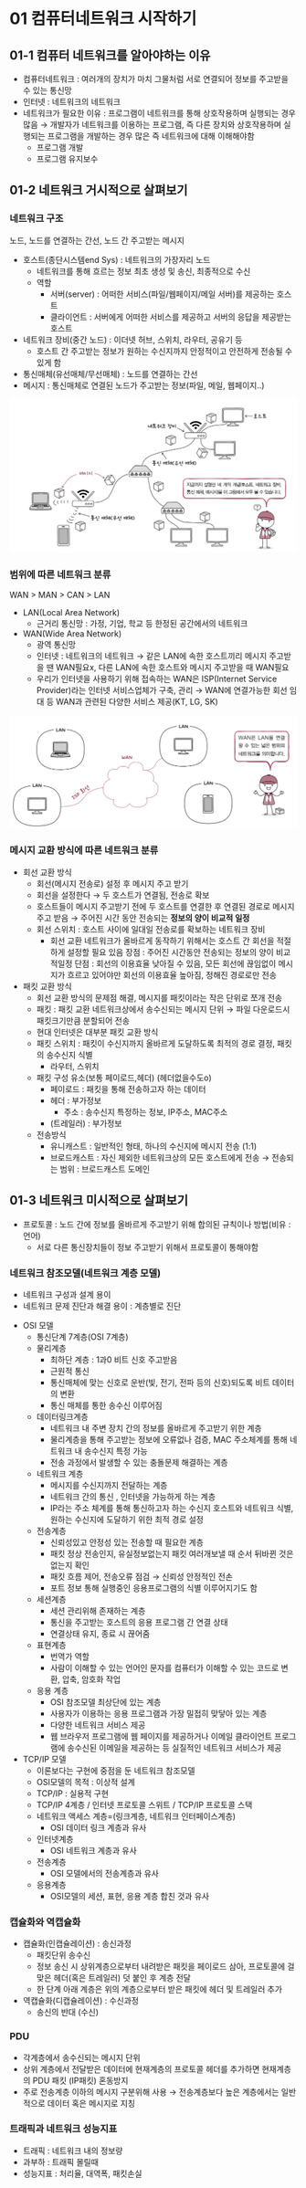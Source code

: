 # 01 컴퓨터네트워크 시작하기

## 01-1 컴퓨터 네트워크를 알아야하는 이유

- 컴퓨터네트워크 : 여러개의 장치가 마치 그물처럼 서로 연결되어 정보를 주고받을 수 있는 통신망
- 인터넷 : 네트워크의 네트워크
- 네트워크가 필요한 이유 : 프로그램이 네트워크를 통해 상호작용하며 실행되는 경우 많음 → 개발자가 네트워크를 이용하는 프로그램, 즉 다른 장치와 상호작용하며 실행되는 프로그램을 개발하는 경우 많은 즉 네트워크에 대해 이해해야함
  - 프로그램 개발
  - 프로그램 유지보수

## 01-2 네트워크 거시적으로 살펴보기

### 네트워크 구조

노드, 노드를 연결하는 간선, 노드 간 주고받는 메시지

- 호스트(종단시스템end Sys) : 네트워크의 가장자리 노드
  - 네트워크를 통해 흐르는 정보 최초 생성 및 송신, 최종적으로 수신
  - 역할
    - 서버(server) : 어떠한 서비스(파일/웹페이지/메일 서버)를 제공하는 호스트
    - 클라이언트 : 서버에게 어떠한 서비스를 제공하고 서버의 응답을 제공받는 호스트
- 네트워크 장비(중간 노드) : 이더넷 허브, 스위치, 라우터, 공유기 등
  - 호스트 간 주고받는 정보가 원하는 수신지까지 안정적이고 안전하게 전송될 수 있게 함
- 통신매체(유선매체/무선매체) : 노드를 연결하는 간선
- 메시지 : 통신매체로 연결된 노드가 주고받는 정보(파일, 메일, 웹페이지..)

![네트워크구조](/서지흔/img/ch1-네트워크구조.png)

### 범위에 따른 네트워크 분류

WAN > MAN > CAN > LAN

- LAN(Local Area Network)
  - 근거리 통신망 : 가정, 기업, 학교 등 한정된 공간에서의 네트워크
- WAN(Wide Area Network)
  - 광역 통신망
  - 인터넷 : 네트워크의 네트워크 → 같은 LAN에 속한 호스트끼리 메시지 주고받을 땐 WAN필요x, 다른 LAN에 속한 호스트와 메시지 주고받을 때 WAN필요
  - 우리가 인터넷을 사용하기 위해 접속하는 WAN은 ISP(Internet Service Provider)라는 인터넷 서비스업체가 구축, 관리 → WAN에 연결가능한 회선 임대 등 WAN과 관련된 다양한 서비스 제공(KT, LG, SK)

![WAN](/서지흔/img/ch1-WAN.png)

### 메시지 교환 방식에 따른 네트워크 분류

- 회선 교환 방식
  - 회선(메시지 전송로) 설정 후 메시지 주고 받기
  - 회선을 설정한다 → 두 호스트가 연결됨, 전송로 확보
  - 호스트들이 메시지 주고받기 전에 두 호스트를 연결한 후 연결된 경로로 메시지 주고 받음 → 주어진 시간 동안 전송되는 **정보의 양이 비교적 일정**
  - 회선 스위치 : 호스트 사이에 일대일 전송로를 확보하는 네트워크 장비
    - 회선 교환 네트워크가 올바르게 동작하기 위해서는 호스트 간 회선을 적절하게 설정할 필요 있음
      장점 : 주어진 시간동안 전송되는 정보의 양이 비교적일정
      단점 : 회선의 이용효율 낮아질 수 있음, 모든 회선에 끊임없이 메시지가 흐르고 있어야만 회선의 이용효율 높아짐, 정해진 경로로만 전송
- 패킷 교환 방식
  - 회선 교환 방식의 문제점 해결, 메시지를 패킷이라는 작은 단위로 쪼개 전송
  - 패킷 : 패킷 교환 네트워크상에서 송수신되는 메시지 단위 → 파일 다운로드시 패킷크기만큼 분할되어 전송
  - 현대 인터넷은 대부분 패킷 교환 방식
  - 패킷 스위치 : 패킷이 수신지까지 올바르게 도달하도록 최적의 경로 결정, 패킷의 송수신지 식별
    - 라우터, 스위치
  - 패킷 구성 유소(보통 페이로드,헤더) (헤더없을수도o)
    - 페이로드 : 패킷을 통해 전송하고자 하는 데이터
    - 헤더 : 부가정보
      - 주소 : 송수신지 특정하는 정보, IP주소, MAC주소
    - (트레일러) : 부가정보
  - 전송방식
    - 유니캐스트 : 일반적인 형태, 하나의 수신지에 메시지 전송 (1:1)
    - 브로드캐스트 : 자신 제외한 네트워크상의 모든 호스트에게 전송 → 전송되는 범위 : 브로드캐스트 도메인

## 01-3 네트워크 미시적으로 살펴보기

- 프로토콜 : 노드 간에 정보를 올바르게 주고받기 위해 합의된 규칙이나 방법(비유 : 언어)
  - 서로 다른 통신장치들이 정보 주고받기 위해서 프로토콜이 통해야함
    <!-- ![Untitled](https://prod-files-secure.s3.us-west-2.amazonaws.com/2cdfad60-29be-4ce4-9f38-b6c54a42fbb1/61873524-f74c-454c-ab29-6765a03b1f8a/Untitled.png) -->

### 네트워크 참조모델(네트워크 계층 모델)

- 네트워크 구성과 설계 용이
- 네트워크 문제 진단과 해결 용이 : 계층별로 진단

<!-- ![Untitled](https://prod-files-secure.s3.us-west-2.amazonaws.com/2cdfad60-29be-4ce4-9f38-b6c54a42fbb1/9620dcb8-af3d-44e7-8346-9cd9b8f9da23/Untitled.png) -->

- OSI 모델
  - 통신단계 7계층(OSI 7계층)
    <!-- ![Untitled](https://prod-files-secure.s3.us-west-2.amazonaws.com/2cdfad60-29be-4ce4-9f38-b6c54a42fbb1/757eb2be-c4fb-4ec9-a638-7f88f6c9e28a/Untitled.png) -->
  - 물리계층
    - 최하단 계층 : 1과0 비트 신호 주고받음
    - 근원적 통신
    - 통신매체에 맞는 신호로 운반(빛, 전기, 전파 등의 신호)되도록 비트 데이터의 변환
    - 통신 매체를 통한 송수신 이루어짐
  - 데이터링크계층
    - 네트워크 내 주변 장치 간의 정보를 올바르게 주고받기 위한 계층
    - 물리계층을 통해 주고받는 정보에 오류없나 검증, MAC 주소체계를 통해 네트워크 내 송수신지 특정 가능
    - 전송 과정에서 발생할 수 있는 충돌문제 해결하는 계층
  - 네트워크 계층
    - 메시지를 수신지까지 전달하는 계층
    - 네트워크 간의 통신 , 인터넷을 가능하게 하는 계층
    - IP라는 주소 체계를 통해 통신하고자 하는 수신지 호스트와 네트워크 식별, 원하는 수신지에 도달하기 위한 최적 경로 설정
  - 전송계층
    - 신뢰성있고 안정성 있는 전송할 때 필요한 계층
    - 패킷 정상 전송인지, 유실정보없는지 패킷 여러개보낼 때 순서 뒤바뀐 것은없는지 확인
    - 패킷 흐름 제어, 전송오류 점검 → 신뢰성 안정적인 전손
    - 포트 정보 통해 실행중인 응용프로그램의 식별 이루어지기도 함
  - 세션계층
    - 세션 관리위해 존재하는 계층
    - 통신을 주고받는 호스트의 응용 프로그램 간 연결 상태
    - 연결상태 유지, 종료 시 끊어줌
  - 표현계층
    - 번역가 역할
    - 사람이 이해할 수 있는 언어인 문자를 컴퓨터가 이해할 수 있는 코드로 변환, 압축, 암호화 작업
  - 응용 계층
    - OSI 참조모델 최상단에 있는 계층
    - 사용자가 이용하는 응용 프로그램과 가장 밀접히 맞닿아 있는 계층
    - 다양한 네트워크 서비스 제공
    - 웹 브라우저 프로그램에 웹 페이지를 제공하거나
      이메일 클라이언트 프로그램에 송수신된 이메일을 제공하는 등 실질적인 네트워크 서비스가 제공
- TCP/IP 모델
  - 이론보다는 구현에 중점을 둔 네트워크 참조모델
  - OSI모델의 목적 : 이상적 설계
  - TCP/IP : 실용적 구현
  - TCP/IP 4계층 / 인터넷 프로토콜 스위트 / TCP/IP 프로토콜 스택
    <!-- ![Untitled](https://prod-files-secure.s3.us-west-2.amazonaws.com/2cdfad60-29be-4ce4-9f38-b6c54a42fbb1/b2296e7d-42b5-49e6-aeb1-dc002f26cf7d/Untitled.png) -->
  - 네트워크 액세스 계층=(링크계층, 네트워크 인터페이스계층)
    - OSI 데이터 링크 계층과 유사
  - 인터넷계층
    - OSI 네트워크 계층과 유사
  - 전송계층
    - OSI 모델에서의 전송계층과 유사
  - 응용계층
    - OSI모델의 세션, 표현, 응용 계층 합친 것과 유사
      <!-- ![Untitled](https://prod-files-secure.s3.us-west-2.amazonaws.com/2cdfad60-29be-4ce4-9f38-b6c54a42fbb1/4c4a4e74-0075-4aa9-92d3-b442ea2c5d8e/Untitled.png) -->

### 캡슐화와 역캡슐화

- 캡슐화(인캡슐레이션) : 송신과정
  - 패킷단위 송수신
    <!-- ![Untitled](https://prod-files-secure.s3.us-west-2.amazonaws.com/2cdfad60-29be-4ce4-9f38-b6c54a42fbb1/62d08c6b-be43-4df4-838b-c991d3d619e3/Untitled.png) -->
  - 정보 송신 시 상위계층으로부터 내려받은 패킷을 페이로드 삼아, 프로토콜에 걸맞은 헤더(혹은 트레일러) 덧 붙인 후 계층 전달
  - 한 단계 아래 계층은 위의 계층으로부터 받은 패킷에 헤더 및 트레일러 추가
- 역캡슐화(디캡슐레이션) : 수신과정
  - 송신의 반대 (수신)
    <!-- ![Untitled](https://prod-files-secure.s3.us-west-2.amazonaws.com/2cdfad60-29be-4ce4-9f38-b6c54a42fbb1/f5368193-fc0b-411d-93f7-adfa12a1705d/Untitled.png) -->

### PDU

- 각계층에서 송수신되는 메시지 단위
- 상위 계층에서 전달받은 데이터에 현재계층의 프로토콜 헤더를 추가하면 현재계층의 PDU
  <!-- ![패킷 (IP패킷) 혼동방지](https://prod-files-secure.s3.us-west-2.amazonaws.com/2cdfad60-29be-4ce4-9f38-b6c54a42fbb1/6cf92953-45a3-47df-ab70-b69c979486ea/Untitled.png) -->
  패킷 (IP패킷) 혼동방지
- 주로 전송계층 이하의 메시지 구분위해 사용 → 전송계층보다 높은 계층에서는 일반적으로 데이터 혹은 메시지로 지칭

<!-- ![Untitled](https://prod-files-secure.s3.us-west-2.amazonaws.com/2cdfad60-29be-4ce4-9f38-b6c54a42fbb1/d024d87b-d92f-4c61-8494-7dc92a2aefde/Untitled.png)

![Untitled](https://prod-files-secure.s3.us-west-2.amazonaws.com/2cdfad60-29be-4ce4-9f38-b6c54a42fbb1/9c99b86d-e296-49f2-a784-8140076d4f86/Untitled.png) -->

### 트래픽과 네트워크 성능지표

- 트래픽 : 네트워크 내의 정보량
- 과부하 : 트래픽 몰릴때
- 성능지표 : 처리율, 대역폭, 패킷손실
